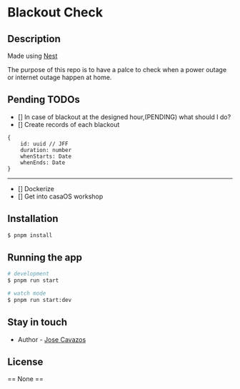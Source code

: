 # Blackout Check

## Description

Made using [Nest](https://github.com/nestjs/nest)

The purpose of this repo is to have a palce to check when a power outage or internet outage happen at home.

## Pending TODOs

- [] In case of blackout at the designed hour,(PENDING) what should I do?
- [] Create records of each blackout
``` TS
{
    id: uuid // JFF
    duration: number
    whenStarts: Date
    whenEnds: Date
}
```

---

- [] Dockerize
- [] Get into casaOS workshop

## Installation

```bash
$ pnpm install
```

## Running the app

```bash
# development
$ pnpm run start

# watch mode
$ pnpm run start:dev
```

## Stay in touch

- Author - [Jose Cavazos](mailto://jgcavazos96@hotmail.com)

## License

== None ==
